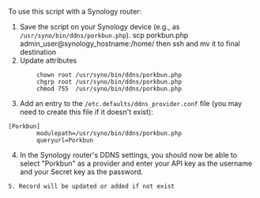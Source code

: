 To use this script with a Synology router:

1. Save the script on your Synology device (e.g., as `/usr/syno/bin/ddns/porkbun.php`).
        scp porkbun.php admin_user@synology_hostname:/home/ 
        then ssh and mv it to final destination
2. Update attributes
```
        chown root /usr/syno/bin/ddns/porkbun.php
        chgrp root /usr/syno/bin/ddns/porkbun.php
        chmod 755  /usr/syno/bin/ddns/porkbun.php
```
3. Add an entry to the `/etc.defaults/ddns_provider.conf` file (you may need to create this file if it doesn't exist):
```
[Porkbun]
        modulepath=/usr/syno/bin/ddns/porkbun.php
        queryurl=Porkbun
```
4. In the Synology router's DDNS settings, you should now be able to select "Porkbun" as a provider and enter your API key as the username and your Secret key as the password.
```
5. Record will be updated or added if not exist 

